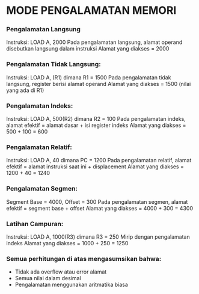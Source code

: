 # MODE PENGALAMATAN MEMORI

### Pengalamatan Langsung

Instruksi: LOAD A, 2000
Pada pengalamatan langsung, alamat operand disebutkan langsung dalam instruksi
Alamat yang diakses = 2000


### Pengalamatan Tidak Langsung:

Instruksi: LOAD A, (R1) dimana R1 = 1500
Pada pengalamatan tidak langsung, register berisi alamat operand
Alamat yang diakses = 1500 (nilai yang ada di R1)


### Pengalamatan Indeks:

Instruksi: LOAD A, 500(R2) dimana R2 = 100
Pada pengalamatan indeks, alamat efektif = alamat dasar + isi register indeks
Alamat yang diakses = 500 + 100 = 600


### Pengalamatan Relatif:

Instruksi: LOAD A, 40 dimana PC = 1200
Pada pengalamatan relatif, alamat efektif = alamat instruksi saat ini + displacement
Alamat yang diakses = 1200 + 40 = 1240


### Pengalamatan Segmen:

Segment Base = 4000, Offset = 300
Pada pengalamatan segmen, alamat efektif = segment base + offset
Alamat yang diakses = 4000 + 300 = 4300


### Latihan Campuran:

Instruksi: LOAD A, 1000(R3) dimana R3 = 250
Mirip dengan pengalamatan indeks
Alamat yang diakses = 1000 + 250 = 1250

### Semua perhitungan di atas mengasumsikan bahwa:

- Tidak ada overflow atau error alamat
- Semua nilai dalam desimal
- Pengalamatan menggunakan aritmatika biasa
